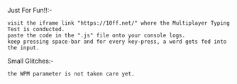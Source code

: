 Just For Fun!!:-

    visit the iframe link "https://10ff.net/" where the Multiplayer Typing Test is conducted.
    paste the code in the ".js" file onto your console logs.
    keep pressing space-bar and for every key-press, a word gets fed into the input.

Small Glitches:-

    the WPM parameter is not taken care yet.